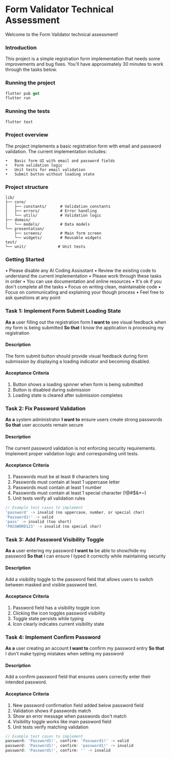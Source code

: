 # Form Validator Technical Assessment

Welcome to the Form Validator technical assessment! 


### Introduction

This project is a simple registration form implementation that needs some improvements and bug fixes. You'll have approximately 30 minutes to work through the tasks below.

### Running the project

```dart
flutter pub get
flutter run
```

### Running the tests

```dart
flutter test
```

### Project overview

The project implements a basic registration form with email and password validation. The current implementation includes:

	•	Basic form UI with email and password fields
	•	Form validation logic
	•	Unit tests for email validation
	•	Submit button without loading state


### Project structure

```
lib/
├── core/
│   ├── constants/      # Validation constants
│   ├── errors/         # Error handling
│   └── utils/          # Validation logic
├── domain/
│   └── models/         # Data models
└── presentation/
    ├── screens/        # Main form screen
    └── widgets/        # Reusable widgets
test/
└── unit/              # Unit tests
```

### Getting Started

•	Please disable any AI Coding Assisstant
•	Review the existing code to understand the current implementation
•	Please work through these tasks in order
•	You can use documentation and online resources
•	It's ok if you don't complete all the tasks
•	Focus on writing clean, maintainable code
•	Focus on communicating and explaining your though process
•	Feel free to ask questions at any point




### Task 1: Implement Form Submit Loading State

__As a__ user filling out the registration form
__I want to__ see visual feedback when my form is being submitted
__So that__ I know the application is processing my registration

#### Description

The form submit button should provide visual feedback during form submission by displaying a loading indicator and becoming disabled.

#### Acceptance Criteria

1. Button shows a loading spinner when form is being submitted
2. Button is disabled during submission
3. Loading state is cleared after submission completes




### Task 2: Fix Password Validation

__As a__ system administrator
__I want to__ ensure users create strong passwords
__So that__ user accounts remain secure

#### Description

The current password validation is not enforcing security requirements. Implement proper validation logic and corresponding unit tests.

#### Acceptance Criteria

1. Passwords must be at least 8 characters long
2. Passwords must contain at least 1 uppercase letter
3. Passwords must contain at least 1 number
4. Passwords must contain at least 1 special character (!@#$&*~)
5. Unit tests verify all validation rules

```dart
// Example test cases to implement
'password' -> invalid (no uppercase, number, or special char)
'Password1!' -> valid
'pass' -> invalid (too short)
'PASSWORD123' -> invalid (no special char)
```




### Task 3: Add Password Visibility Toggle

__As a__ user entering my password
__I want to__ be able to show/hide my password
__So that__ I can ensure I typed it correctly while maintaining security

#### Description

Add a visibility toggle to the password field that allows users to switch between masked and visible password text.

#### Acceptance Criteria

1. Password field has a visibility toggle icon
2. Clicking the icon toggles password visibility
3. Toggle state persists while typing
4. Icon clearly indicates current visibility state




### Task 4: Implement Confirm Password

__As a__ user creating an account
__I want to__ confirm my password entry
__So that__ I don't make typing mistakes when setting my password

#### Description

Add a confirm password field that ensures users correctly enter their intended password.

#### Acceptance Criteria

1. New password confirmation field added below password field
2. Validation shows if passwords match
3. Show an error message when passwords don't match
4. Visibility toggle works like main password field
5. Unit tests verify matching validation

```dart
// Example test cases to implement
password: 'Password1!', confirm: 'Password1!' -> valid
password: 'Password1!', confirm: 'password1!' -> invalid
password: 'Password1!', confirm: '' -> invalid
```